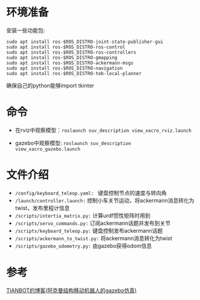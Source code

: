 # 环境准备

安装一些功能包:
```
sudo apt install ros-$ROS_DISTRO-joint-state-publisher-gui
sudo apt install ros-$ROS_DISTRO-ros-control
sudo apt install ros-$ROS_DISTRO-ros-controllers
sudo apt install ros-$ROS_DISTRO-gmapping
sudo apt install ros-$ROS_DISTRO-ackermann-msgs
sudo apt install ros-$ROS_DISTRO-navigation
sudo apt install ros-$ROS_DISTRO-teb-local-planner
```
确保自己的python能够import tkinter

# 命令

- 在rviz中观察模型：`roslaunch suv_description view_xacro_rviz.launch`

- gazebo中观察模型: `roslaunch suv_description view_xacro_gazebo.launch`



# 文件介绍

- `/config/keyboard_teleop.yaml: `  键盘控制节点的速度与转向角
- `/launch/controller.launch:`   控制小车关节运动，将ackermann消息转化为twist，发布里程计信息
- `/scripts/intertia_matrix.py:`  计算urdf惯性矩阵时用到
- `/scripts/servo_commands.py:`  订阅ackermann话题并发布到关节
- `/scripts/keyboard_teleop.py:`  键盘控制发布ackermann话题
- `/scripts/ackermann_to_twist.py:`  将ackermann消息转化为twist
- `/scripts/gazebo_odometry.py:`  由gazebo获得odom信息



# 参考

[TIANBOT的博客(阿克曼结构移动机器人的gazebo仿真)](https://blog.csdn.net/tianbot/category_11774891.html)

